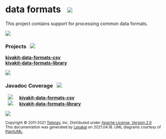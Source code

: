 # data formats &nbsp;&nbsp;![](https://www.kivakit.org/images/gears-40.png)

This project contains support for processing common data formats.

![](https://www.kivakit.org/images/horizontal-line.png)

[//]: # (start-user-text)



[//]: # (end-user-text)

### Projects <a name = "projects"></a> &nbsp; ![](https://www.kivakit.org/images/gears-40.png)

[**kivakit-data-formats-csv**](formats/csv/README.md)  
[**kivakit-data-formats-library**](formats/library/README.md)  

![](https://www.kivakit.org/images/short-horizontal-line.png)

### Javadoc Coverage <a name = "javadoc-coverage"></a> &nbsp; ![](https://www.kivakit.org/images/bargraph-32.png)

&nbsp;  ![](https://www.kivakit.org/images/meter-90-12.png) &nbsp; &nbsp; [**kivakit-data-formats-csv**](formats/csv/README.md)  
&nbsp;  ![](https://www.kivakit.org/images/meter-90-12.png) &nbsp; &nbsp; [**kivakit-data-formats-library**](formats/library/README.md)

[//]: # (start-user-text)



[//]: # (end-user-text)

![](https://www.kivakit.org/images/horizontal-line.png)

<sub>Copyright &#169; 2011-2021 [Telenav](http://telenav.com), Inc. Distributed under [Apache License, Version 2.0](LICENSE)</sub>  
<sub>This documentation was generated by [Lexakai](https://github.com/Telenav/lexakai) on 2021.04.18. UML diagrams courtesy
of [PlantUML](http://plantuml.com).</sub>
